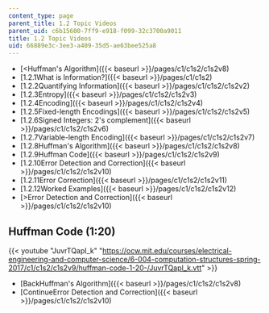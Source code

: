 ```yaml
---
content_type: page
parent_title: 1.2 Topic Videos
parent_uid: c6b15600-7ff9-e918-f099-32c3700a9011
title: 1.2 Topic Videos
uid: 66889e3c-3ee3-a409-35d5-ae63bee525a8
---
```


*   [<Huffman's Algorithm]({{< baseurl >}}/pages/c1/c1s2/c1s2v8)
*   [1.2.1What is Information?]({{< baseurl >}}/pages/c1/c1s2)
*   [1.2.2Quantifying Information]({{< baseurl >}}/pages/c1/c1s2/c1s2v2)
*   [1.2.3Entropy]({{< baseurl >}}/pages/c1/c1s2/c1s2v3)
*   [1.2.4Encoding]({{< baseurl >}}/pages/c1/c1s2/c1s2v4)
*   [1.2.5Fixed-length Encodings]({{< baseurl >}}/pages/c1/c1s2/c1s2v5)
*   [1.2.6Signed Integers: 2's complement]({{< baseurl >}}/pages/c1/c1s2/c1s2v6)
*   [1.2.7Variable-length Encoding]({{< baseurl >}}/pages/c1/c1s2/c1s2v7)
*   [1.2.8Huffman's Algorithm]({{< baseurl >}}/pages/c1/c1s2/c1s2v8)
*   [1.2.9Huffman Code]({{< baseurl >}}/pages/c1/c1s2/c1s2v9)
*   [1.2.10Error Detection and Correction]({{< baseurl >}}/pages/c1/c1s2/c1s2v10)
*   [1.2.11Error Correction]({{< baseurl >}}/pages/c1/c1s2/c1s2v11)
*   [1.2.12Worked Examples]({{< baseurl >}}/pages/c1/c1s2/c1s2v12)
*   [\>Error Detection and Correction]({{< baseurl >}}/pages/c1/c1s2/c1s2v10)

Huffman Code (1:20)
-------------------

{{< youtube "JuvrTQapI_k" "https://ocw.mit.edu/courses/electrical-engineering-and-computer-science/6-004-computation-structures-spring-2017/c1/c1s2/c1s2v9/huffman-code-1-20-/JuvrTQapI_k.vtt" >}}

*   [BackHuffman's Algorithm]({{< baseurl >}}/pages/c1/c1s2/c1s2v8)
*   [ContinueError Detection and Correction]({{< baseurl >}}/pages/c1/c1s2/c1s2v10)